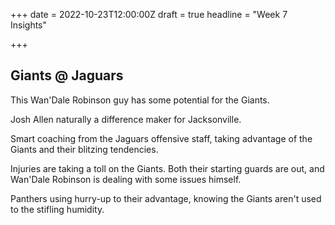 +++
date = 2022-10-23T12:00:00Z
draft = true
headline = "Week 7 Insights"

+++
## Giants @ Jaguars

This Wan'Dale Robinson guy has some potential for the Giants.

Josh Allen naturally a difference maker for Jacksonville.

Smart coaching from the Jaguars offensive staff, taking advantage of the Giants and their blitzing tendencies.

Injuries are taking a toll on the Giants. Both their starting guards are out, and Wan'Dale Robinson is dealing with some issues himself. 

Panthers using hurry-up to their advantage, knowing the Giants aren't used to the stifling humidity.